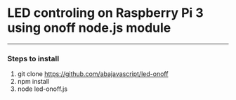 # LED controling on Raspberry Pi 3 using onoff node.js module

___

### Steps to install

1. git clone https://github.com/abajavascript/led-onoff
2. npm install
3. node led-onoff.js
